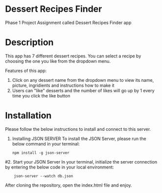 # Dessert Recipes Finder
Phase 1 Project Assignment called Dessert Recipes Finder app

# Description 
This app has 7 different dessert recipes. You can select a recipe by choosing the one you like from the dropdown menu. 

Features of this app:

1. Click on any dessert name from the dropdown menu to view its name, picture, ingridients and instructions how to make it
2. Users can "like" desserts and the number of likes will go up by 1 every time you click the like button

#  Installation
Please follow the below instructions to install and connect to this server. 

1.  Installing JSON SERVER
To install the JSON Server, please run the below command in your terminal: 

        npm install -g json-server

#2. Start your JSON Server 
In your terminal, initialize the server connection by entering the below code in your local environment: 

        json-server --watch db.json
        
After cloning the repository, open the index.html file and enjoy.